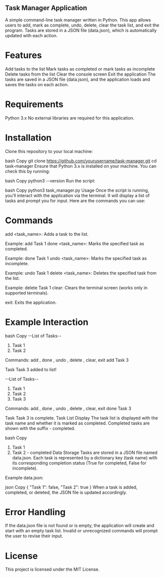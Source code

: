 ## Task Manager Application
A simple command-line task manager written in Python. This app allows users to add, mark as complete, undo, delete, clear the task list, and exit the program. Tasks are stored in a JSON file (data.json), which is automatically updated with each action.

# Features
Add tasks to the list
Mark tasks as completed or mark tasks as incomplete
Delete tasks from the list
Clear the console screen
Exit the application
The tasks are saved in a JSON file (data.json), and the application loads and saves the tasks on each action.

# Requirements
Python 3.x
No external libraries are required for this application.

# Installation
Clone this repository to your local machine:

bash
Copy
git clone https://github.com/yourusername/task-manager.git
cd task-manager
Ensure that Python 3.x is installed on your machine. You can check this by running:

bash
Copy
python3 --version
Run the script:

bash
Copy
python3 task_manager.py
Usage
Once the script is running, you'll interact with the application via the terminal. It will display a list of tasks and prompt you for input. Here are the commands you can use:

# Commands
add <task_name>: Adds a task to the list.

Example: add Task 1
done <task_name>: Marks the specified task as completed.

Example: done Task 1
undo <task_name>: Marks the specified task as incomplete.

Example: undo Task 1
delete <task_name>: Deletes the specified task from the list.

Example: delete Task 1
clear: Clears the terminal screen (works only in supported terminals).

exit: Exits the application.

# Example Interaction
bash
Copy
--List of Tasks--
1. Task 1
2. Task 2

Commands: add <task>, done <task>, undo <task>, delete <task>, clear, exit
add Task 3

Task Task 3 added to list!

--List of Tasks--
1. Task 1
2. Task 2
3. Task 3

Commands: add <task>, done <task>, undo <task>, delete <task>, clear, exit
done Task 3

Task Task 3 is complete.
Task List Display
The task list is displayed with the task name and whether it is marked as completed. Completed tasks are shown with the suffix - completed.

bash
Copy
1. Task 1
2. Task 2 - completed
Data Storage
Tasks are stored in a JSON file named data.json. Each task is represented by a dictionary key (task name) with its corresponding completion status (True for completed, False for incomplete).

Example data.json:

json
Copy
{
    "Task 1": false,
    "Task 2": true
}
When a task is added, completed, or deleted, the JSON file is updated accordingly.

# Error Handling
If the data.json file is not found or is empty, the application will create and start with an empty task list.
Invalid or unrecognized commands will prompt the user to revise their input.

# License
This project is licensed under the MIT License.
